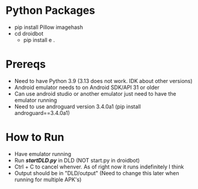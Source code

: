 # Python Packages
- pip install Pillow imagehash
- cd droidbot
    - pip install e .

# Prereqs
- Need to have Python 3.9 (3.13 does not work. IDK about other versions)
- Android emulator needs to on Android SDK/API 31 or older
- Can use android studio or another emulator just need to have the emulator running
- Need to use androguard version 3.4.0a1 (pip install androguard==3.4.0a1)

# How to Run
- Have emulator running
- Run ***startDLD.py*** in DLD (NOT start.py in droidbot)
- Ctrl + C to cancel whenver. As of right now it runs indefinitely I think
- Output should be in "DLD/output" (Need to change this later when running for multiple APK's)

